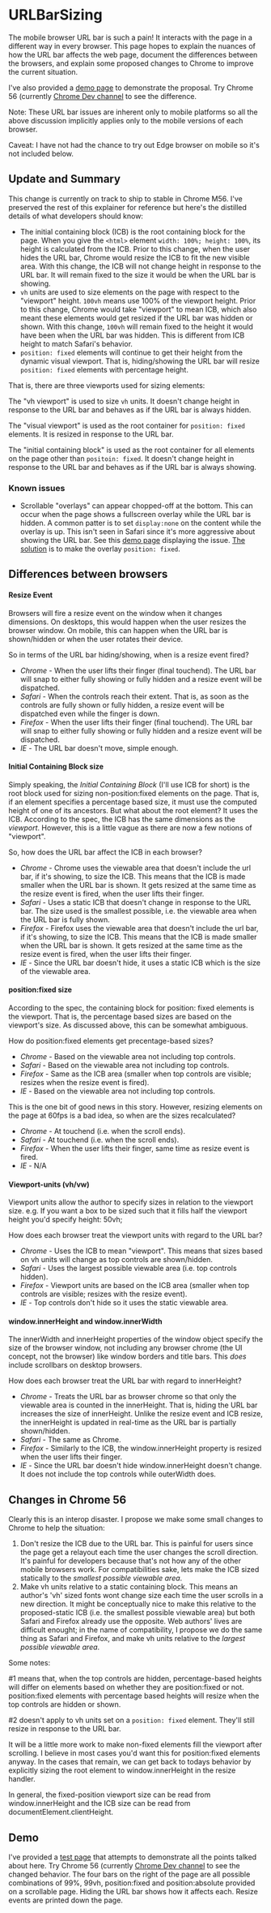 # URLBarSizing
The mobile browser URL bar is such a pain! It interacts with the page in a different way in every browser.
This page hopes to explain the nuances of how the URL bar affects the web page, document the differences
between the browsers, and explain some proposed changes to Chrome to improve the current situation.

I've also provided a [demo page](http://bokand.github.io/demo/urlbarsize.html) to demonstrate the
proposal. Try Chrome 56 (currently [Chrome Dev channel](https://play.google.com/store/apps/details?id=com.chrome.dev&hl=en) to see the difference.

Note: These URL bar issues are inherent only to mobile platforms so all the above discussion implicitly
applies only to the mobile versions of each browser.

Caveat: I have not had the chance to try out Edge browser on mobile so it's not included below.

## Update and Summary

This change is currently on track to ship to stable in Chrome M56. I've preserved the rest of this explainer for reference but here's the distilled details of what developers should know:

  * The initial containing block (ICB) is the root containing block for the page. When you give the `<html>` element `width: 100%; height: 100%`, its height is calculated from the ICB. Prior to this change, when the user hides the URL bar, Chrome would resize the ICB to fit the new visible area. With this change, the ICB will not change height in response to the URL bar. It will remain fixed to the size it would be when the URL bar is showing.
  * `vh` units are used to size elements on the page with respect to the "viewport" height. `100vh` means use 100% of the viewport height. Prior to this change, Chrome would take "viewport" to mean ICB, which also meant these elements would get resized if the URL bar was hidden or shown. With this change, `100vh` will remain fixed to the height it would have been when the URL bar was hidden. This is different from ICB height to match Safari's behavior.
  * `position: fixed` elements will continue to get their height from the dynamic visual viewport. That is, hiding/showing the URL bar will resize `position: fixed` elements with percentage height.
  
That is, there are three viewports used for sizing elements:

The "vh viewport" is used to size `vh` units. It doesn't change height in response to the URL bar and behaves as if the URL bar is always hidden.

The "visual viewport" is used as the root container for `position: fixed` elements. It is resized in response to the URL bar. 

The "initial containing block" is used as the root container for all elements on the page other than `positoin: fixed`. It doesn't change height in response to the URL bar and behaves as if the URL bar is always showing.


### Known issues

 - Scrollable "overlays" can appear chopped-off at the bottom. This can occur when the page shows a fullscreen overlay while the URL bar is hidden. A common patter is to set `display:none` on the content while the overlay is up. This isn't seen in Safari since it's more aggressive about showing the URL bar. See this [demo page](http://bokand.github.io/overlay-bug.html) displaying the issue. [The solution](http://bokand.github.io/overlay-bug-fixed.html) is to make the overlay `position: fixed`.

## Differences between browsers

#### Resize Event

Browsers will fire a resize event on the window when it changes dimensions. On desktops, this would happen
when the user resizes the browser window. On mobile, this can happen when the URL bar is shown/hidden or 
when the user rotates their device.

So in terms of the URL bar hiding/showing, when is a resize event fired?

  + *Chrome* - When the user lifts their finger (final touchend). The URL bar will snap to either fully showing or
  fully hidden and a resize event will be dispatched.
  + *Safari* - When the controls reach their extent. That is, as soon as the controls are fully shown or fully
  hidden, a resize event will be dispatched even while the finger is down.
  + *Firefox* - When the user lifts their finger (final touchend). The URL bar will snap to either fully showing or
  fully hidden and a resize event will be dispatched.
  + *IE* - The URL bar doesn't move, simple enough.

#### Initial Containing Block size

Simply speaking, the *Initial Containing Block* (I'll use ICB for short) is the root block used for sizing
non-position:fixed elements on the page. That is, if an element specifies a percentage based size, it must use the
computed height of one of its ancestors. But what about the root element? It uses the ICB. According to the spec, the
ICB has the same dimensions as the *viewport*. However, this is a little vague as there are now a few notions of
"viewport".

So, how does the URL bar affect the ICB in each browser?

  + *Chrome* - Chrome uses the viewable area that doesn't include the url bar, if it's showing, to size the ICB.
  This means that the ICB is made smaller when the URL bar is shown. It gets resized at the same time as the resize
  event is fired, when the user lifts their finger.
  + *Safari* - Uses a static ICB that doesn't change in response to the URL bar. The size used is the smallest possible,
  i.e. the viewable area when the URL bar is fully shown.
  + *Firefox* - Firefox uses the viewable area that doesn't include the url bar, if it's showing, to size the ICB.
  This means that the ICB is made smaller when the URL bar is shown. It gets resized at the same time as the resize
  event is fired, when the user lifts their finger.
  + *IE* - Since the URL bar doesn't hide, it uses a static ICB which is the size of the viewable area.
  
#### position:fixed size

According to the spec, the containing block for position: fixed elements is the viewport. That is, the percentage based
sizes are based on the viewport's size. As discussed above, this can be somewhat ambiguous.

How do position:fixed elements get precentage-based sizes?

  + *Chrome* - Based on the viewable area not including top controls.
  + *Safari* - Based on the viewable area not including top controls.
  + *Firefox* - Same as the ICB area (smaller when top controls are visible; resizes when the resize event is fired).
  + *IE* - Based on the viewable area not including top controls.

This is the one bit of good news in this story. However, resizing elements on the page at 60fps is a bad idea, so when are
the sizes recalculated?

  + *Chrome* - At touchend (i.e. when the scroll ends).
  + *Safari* - At touchend (i.e. when the scroll ends).
  + *Firefox* - When the user lifts their finger, same time as resize event is fired.
  + *IE* - N/A
  
#### Viewport-units (vh/vw)

Viewport units allow the author to specify sizes in relation to the viewport size. e.g. If you want a box to be sized such
that it fills half the viewport height you'd specify height: 50vh;

How does each browser treat the viewport units with regard to the URL bar?

  + *Chrome* - Uses the ICB to mean "viewport". This means that sizes based on vh units will change as top controls are
  shown/hidden.
  + *Safari* - Uses the largest possible viewable area (i.e. top controls hidden).
  + *Firefox* - Viewport units are based on the ICB area (smaller when top controls are visible; resizes with the
  resize event).
  + *IE* - Top controls don't hide so it uses the static viewable area.

#### window.innerHeight and window.innerWidth

The innerWidth and innerHeight properties of the window object specify the size of the browser window, not including any
browser chrome (the UI concept, not the browser) like window borders and title bars. This *does* include scrollbars on
desktop browsers.

How does each browser treat the URL bar with regard to innerHeight?

  + *Chrome* - Treats the URL bar as browser chrome so that only the viewable area is counted in the innerHeight. That is,
  hiding the URL bar increases the size of innerHeight. Unlike the resize event and ICB resize, the innerHeight is
  updated in real-time as the URL bar is partially shown/hidden.
  + *Safari* - The same as Chrome.
  + *Firefox* - Similarly to the ICB, the window.innerHeight property is resized when the user lifts their finger.
  + *IE* - Since the URL bar doesn't hide window.innerHeight doesn't change. It does not include the top controls while
  outerWidth does.

## Changes in Chrome 56

Clearly this is an interop disaster. I propose we make some small changes to Chrome to help the situation:

1. Don't resize the ICB due to the URL bar. This is painful for users since the page get a relayout each time the user
changes the scroll direction. It's painful for developers because that's not how any of the other mobile browsers
work. For compatibilities sake, lets make the ICB sized statically to the *smallest possible viewable area*.
2. Make vh units relative to a static containing block. This means an author's 'vh' sized fonts wont change size each
time the user scrolls in a new direction. It might be conceptually nice to make this relative to the proposed-static
ICB (i.e. the smallest possible viewable area) but both Safari and Firefox already use the opposite. Web authors' lives are difficult enought; in the name of compatibility, I propose we do the same thing as Safari and Firefox, and make vh units relative to the *largest possible viewable area*.

Some notes:

\#1 means that, when the top controls are hidden, percentage-based heights will differ on elements based on whether they
are position:fixed or not. position:fixed elements with percentage based heights will resize when the top controls are hidden or shown.

\#2 doesn't apply to vh units set on a `position: fixed` element. They'll still resize in response to the URL bar.

It will be a little more work to make non-fixed elements fill the viewport after scrolling. I believe in most cases you'd want
this for position:fixed elements anyway. In the cases that remain, we can get back to todays behavior by explicitly sizing the
root element to window.innerHeight in the resize handler.

In general, the fixed-position viewport size can be read from window.innerHeight and the ICB size can be read from
documentElement.clientHeight.

## Demo

I've provided a [test page](http://bokand.github.io/demo/urlbarsize.html) that attempts to demonstrate
all the points talked about here. Try Chrome 56 (currently 
[Chrome Dev channel](https://play.google.com/store/apps/details?id=com.chrome.dev&hl=en) to see the changed behavior.
The four bars on the right of the page are all possible combinations of 99%, 99vh,
position:fixed and position:absolute provided on a scrollable page. Hiding the URL bar shows how it affects each. Resize events
are printed down the page.


